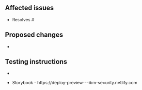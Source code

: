 ## Affected issues

- Resolves #<!-- Issue number -->

## Proposed changes

- <!-- List of changes proposed in pull request (PR) -->

## Testing instructions

- <!-- List of instructions for reviewer to test that proposed changes in this PR work properly -->

- Storybook - https://deploy-preview-<!-- Deploy preview -->--ibm-security.netlify.com
